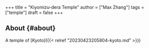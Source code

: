 +++
title = "Kiyomizu-dera Temple"
author = ["Max Zhang"]
tags = ["temple"]
draft = false
+++

## About {#about}

A temple of [Kyoto]({{< relref "20230423205804-kyoto.md" >}})
